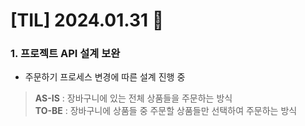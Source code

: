 # [TIL] 2024.01.31 📘

### 1. 프로젝트 API 설계 보완
* 주문하기 프로세스 변경에 따른 설계 진행 중
> **AS-IS** : 장바구니에 있는 전체 상품들을 주문하는 방식  
**TO-BE** : 장바구니에 상품들 중 주문할 상품들만 선택하여 주문하는 방식
